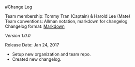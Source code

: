 #Change Log

Team membership: Tommy Tran (Captain) & Harold Lee (Mate)  
Team conventions: Allman notation, markdown for changelog  
Changelog format: [Markdown](https://github.com/adam-p/markdown-here/wiki/Markdown-Cheatsheet) 

*Version 1.0.0*

Release Date: Jan 24, 2017
- Setup new organization and team repo.
- Created new changelog.


